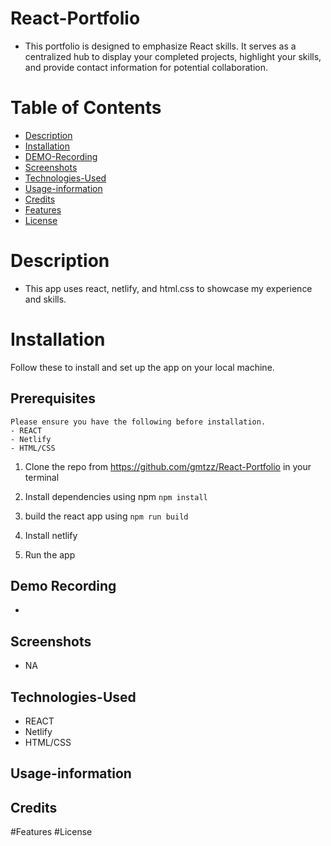 # React-Portfolio
* This portfolio is designed to emphasize React skills. It serves as a centralized hub to display your completed projects, highlight your skills, and provide contact information for potential collaboration.
# Table of Contents
* [Description](#Description)
* [Installation](#Installation)
* [DEMO-Recording](#DEMO-Recording)
* [Screenshots](#Screenshots)
* [Technologies-Used](#Technologies-used)
* [Usage-information](#Usage-information)
* [Credits](#Credits)
* [Features](#Features)
* [License](#License)
# Description 
* This app uses react, netlify, and html.css to showcase my experience and skills.  

# Installation
Follow these to install and set up the app on your local machine.
## Prerequisites
    Please ensure you have the following before installation. 
    - REACT
    - Netlify
    - HTML/CSS
1. Clone the repo from https://github.com/gmtzz/React-Portfolio in your terminal
 
2. Install dependencies using npm `npm install`

3. build the react app using `npm run build`

4. Install netlify 

5. Run the app 

## Demo Recording
* 
## Screenshots
 * NA
## Technologies-Used
- REACT
- Netlify
- HTML/CSS

## Usage-information

## Credits 

#Features
#License